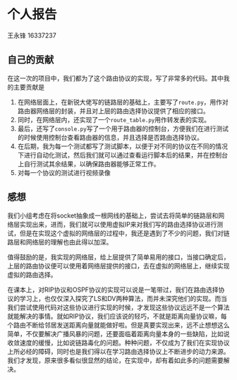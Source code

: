 # 个人报告

王永锋 16337237

## 自己的贡献

在这一次的项目中，我们都为了这个路由协议的实现，写了非常多的代码。其中我的主要贡献是

1. 在网络层面上，在新锐大佬写的链路层的基础上，主要写了`route.py`，用作对路由器网络层的封装，并且对上层的路由选择协议提供了相应的接口。
1. 同时，在网络层内，还实现了一个`route_table.py`用作转发表的实现。
1. 最后，还写了`console.py`写了一个用于路由器的控制台，方便我们在进行测试的时候使用控制台查看路由器的信息，并且选择是否路由选择协议。
1. 在后期，我为每一个测试都写了测试脚本，以便于对不同的协议在不同的情况下进行自动化测试，然后我们就可以通过查看运行脚本后的结果，并在控制台上自行测试其余结果，以确保路由器能够正常工作。
1. 对每一个协议的测试进行视频录像

## 感想

我们小组考虑在将socket抽象成一根网线的基础上，尝试去将简单的链路层和网络层实现出来，进而，我们就可以使用虚拟IP来对我们写的路由选择协议进行测试，但是在实现这个虚拟的网络层的过程中，我还是遇到了不少的问题，我们对链路层和网络层的理解也由此得以加深。

值得鼓励的是，我实现的网络层，给上层提供了简单易用的接口，当接口确定后，上层的路由协议便可以使用着网络层提供的接口，去在虚拟的网络层上，继续实现虚拟的路由选择。

在课本上，对RIP协议和OSPF协议的实现可以说是一笔带过，我们在路由选择协议的学习上，也仅仅深入探究了LS和DV两种算法，而并未深究他们的实现。而当我们尝试使用代码对这些协议进行实现的时候，才发现这些协议远远不是一个算法就能解决的事情。就如RIP协议，我们应该说的轻巧，不就是距离向量协议嘛，每个路由不断给邻居发送距离向量就能做好啦。但是真要实现出来，远不止想想这么简单，不仅要解决广播风暴的问题，还要面临着距离向量本身的一些缺陷，比如说收敛速度的缓慢，比如说链路毒化的问题。种种问题，不仅成为了我们在实现协议上所必经的障碍，同时也是我们得以在学习路由选择协议上不断进步的动力来源。我们才发现，原来很多看似很显然的结论，在实现中，却有着如此多的问题需要解决。